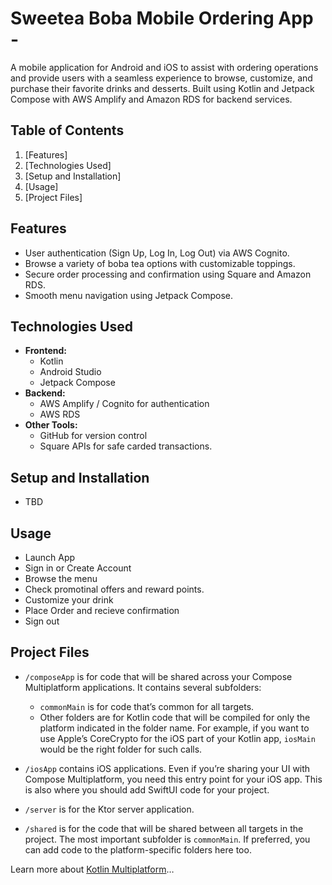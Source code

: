 # Sweetea Boba Mobile Ordering App -

A mobile application for Android and iOS to assist with ordering operations and provide users with a seamless experience to browse, customize,
and purchase their favorite drinks and desserts. Built using Kotlin and Jetpack Compose with AWS Amplify and Amazon RDS for backend services.

## Table of Contents
1. [Features]
2. [Technologies Used]
3. [Setup and Installation]
4. [Usage]
5. [Project Files]



## Features
- User authentication (Sign Up, Log In, Log Out) via AWS Cognito.
- Browse a variety of boba tea options with customizable toppings.
- Secure order processing and confirmation using Square and Amazon RDS.
- Smooth menu navigation using Jetpack Compose.

## Technologies Used
- **Frontend:**
  - Kotlin
  - Android Studio
  - Jetpack Compose
- **Backend:**
  - AWS Amplify / Cognito for authentication
  - AWS RDS
- **Other Tools:**
  - GitHub for version control
  - Square APIs for safe carded transactions.
 
## Setup and Installation
  - TBD

## Usage
  - Launch App
  - Sign in or Create Account
  - Browse the menu
  - Check promotinal offers and reward points.
  - Customize your drink
  - Place Order and recieve confirmation
  - Sign out

## Project Files
  * `/composeApp` is for code that will be shared across your Compose Multiplatform applications.
  It contains several subfolders:
    - `commonMain` is for code that’s common for all targets.
    - Other folders are for Kotlin code that will be compiled for only the platform indicated in the folder name.
      For example, if you want to use Apple’s CoreCrypto for the iOS part of your Kotlin app,
      `iosMain` would be the right folder for such calls.

  * `/iosApp` contains iOS applications. Even if you’re sharing your UI with Compose Multiplatform, 
  you need this entry point for your iOS app. This is also where you should add SwiftUI code for your project.

  * `/server` is for the Ktor server application.

  * `/shared` is for the code that will be shared between all targets in the project.
  The most important subfolder is `commonMain`. If preferred, you can add code to the platform-specific folders here too.


Learn more about [Kotlin Multiplatform](https://www.jetbrains.com/help/kotlin-multiplatform-dev/get-started.html)…

